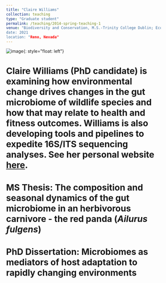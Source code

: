 ```yaml
---
title: "Claire Williams"
collection: teaching
type: "Graduate student"
permalink: /teaching/2014-spring-teaching-1
venue: "Biodiversity and Conservation, M.S.-Trinity College Dublin; Ecology and Evolution, Ph.D.-University of Nevada-Reno
date: 2021
location: "Reno, Nevada"
---
```


![image](clairenew.jpg){: style="float: left"}

Claire Williams (PhD candidate) is examining how environmental change drives changes in the gut microbiome of wildlife species and how that may relate to health and fitness outcomes. Williams is also developing tools and pipelines to expedite 16S/ITS sequencing analyses. See her personal website [here](<https://claireewilliams.github.io/>).
======
<b>MS Thesis:</b> The composition and seasonal dynamics of the gut microbiome in an herbivorous carnivore - the red panda (<i>Ailurus fulgens</i>) 
======
<b>PhD Dissertation:</b> Microbiomes as mediators of host adaptation to rapidly changing environments
======